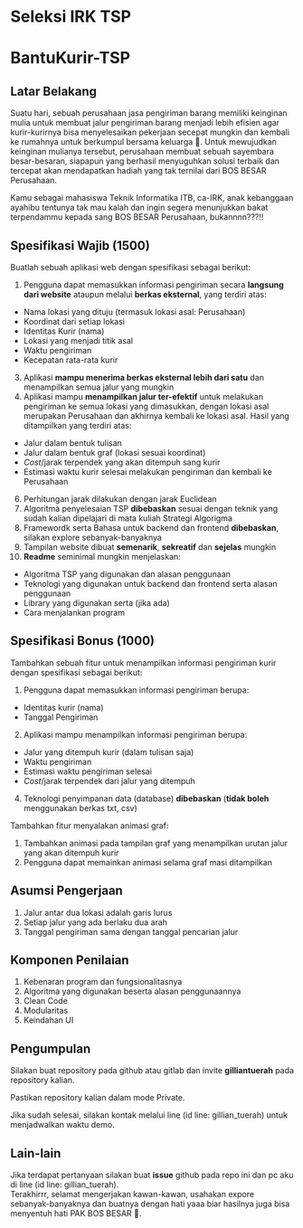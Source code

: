 # Seleksi IRK TSP


# BantuKurir-TSP
## Latar Belakang
Suatu hari, sebuah perusahaan jasa pengiriman barang memiliki keinginan mulia untuk membuat jalur pengiriman barang menjadi lebih efisien agar kurir-kurirnya bisa menyelesaikan pekerjaan secepat mungkin dan kembali ke rumahnya untuk berkumpul bersama keluarga :hugs:. Untuk mewujudkan keinginan mulianya tersebut, perusahaan membuat sebuah sayembara besar-besaran, siapapun yang berhasil menyuguhkan solusi terbaik dan tercepat akan mendapatkan hadiah yang tak ternilai dari BOS BESAR Perusahaan. 

Kamu sebagai mahasiswa Teknik Informatika ITB, ca-IRK, anak kebanggaan ayahibu tentunya tak mau kalah dan ingin segera menunjukkan bakat terpendammu kepada sang BOS BESAR Perusahaan, bukannnn???!!

## Spesifikasi Wajib (1500)
Buatlah sebuah aplikasi web dengan spesifikasi sebagai berikut:
1. Pengguna dapat memasukkan informasi pengiriman secara **langsung dari website** ataupun melalui **berkas eksternal**, yang terdiri atas:
  - Nama lokasi yang dituju (termasuk lokasi asal: Perusahaan)
  - Koordinat dari setiap lokasi
  - Identitas Kurir (nama)
  - Lokasi yang menjadi titik asal
  - Waktu pengiriman
  - Kecepatan rata-rata kurir
3. Aplikasi **mampu menerima berkas eksternal lebih dari satu** dan menampilkan semua jalur yang mungkin
4. Aplikasi mampu **menampilkan jalur ter-efektif** untuk melakukan pengiriman ke semua lokasi yang dimasukkan, dengan lokasi asal merupakan Perusahaan dan akhirnya kembali ke lokasi asal. Hasil yang ditampilkan yang terdiri atas:
  - Jalur dalam bentuk tulisan
  - Jalur dalam bentuk graf (lokasi sesuai koordinat)
  - _Cost_/jarak terpendek yang akan ditempuh sang kurir
  - Estimasi waktu kurir selesai melakukan pengiriman dan kembali ke Perusahaan
6. Perhitungan jarak dilakukan dengan jarak Euclidean
7. Algoritma penyelesaian TSP **dibebaskan** sesuai dengan teknik yang sudah kalian dipelajari di mata kuliah Strategi Algorigma
8. Framewordk serta Bahasa untuk backend dan frontend **dibebaskan**, silakan explore sebanyak-banyaknya
9. Tampilan website dibuat **semenarik**, **sekreatif** dan **sejelas** mungkin
10. **Readme** seminimal mungkin menjelaskan:
  - Algoritma TSP yang digunakan dan alasan penggunaan
  - Teknologi yang digunakan untuk backend dan frontend serta alasan penggunaan
  - Library yang digunakan serta (jika ada) 
  - Cara menjalankan program

## Spesifikasi Bonus (1000)
Tambahkan sebuah fitur untuk menampilkan informasi pengiriman kurir dengan spesifikasi sebagai berikut:
1. Pengguna dapat memasukkan informasi pengiriman berupa:
  - Identitas kurir (nama)
  - Tanggal Pengiriman
2. Aplikasi mampu menampilkan informasi pengiriman berupa:
  - Jalur yang ditempuh kurir (dalam tulisan saja)
  - Waktu pengiriman
  - Estimasi waktu pengiriman selesai
  - _Cost_/jarak terpendek dari jalur yang ditempuh
4. Teknologi penyimpanan data (database) **dibebaskan** (**tidak boleh** menggunakan berkas txt, csv)

Tambahkan fitur menyalakan animasi graf:
1. Tambahkan animasi pada tampilan graf yang menampilkan urutan jalur yang akan ditempuh kurir
2. Pengguna dapat memainkan animasi selama graf masi ditampilkan

## Asumsi Pengerjaan
1. Jalur antar dua lokasi adalah garis lurus
2. Setiap jalur yang ada berlaku dua arah
3. Tanggal pengiriman sama dengan tanggal pencarian jalur

## Komponen Penilaian
1. Kebenaran program dan fungsionalitasnya
2. Algoritma yang digunakan beserta alasan penggunaannya
3. Clean Code
4. Modularitas
5. Keindahan UI

## Pengumpulan
Silakan buat repository pada github atau gitlab dan invite **gilliantuerah** pada repository kalian.

Pastikan repository kalian dalam mode Private.

Jika sudah selesai, silakan kontak melalui line (id line: gillian_tuerah) untuk menjadwalkan waktu demo. 
    
## Lain-lain
Jika terdapat pertanyaan silakan buat **issue** github pada repo ini dan pc aku di line (id line: gillian_tuerah).  
Terakhirrr, selamat mengerjakan kawan-kawan, usahakan expore sebanyak-banyaknya dan buatnya dengan hati yaaa biar hasilnya juga bisa menyentuh hati PAK BOS BESAR :hugs:.